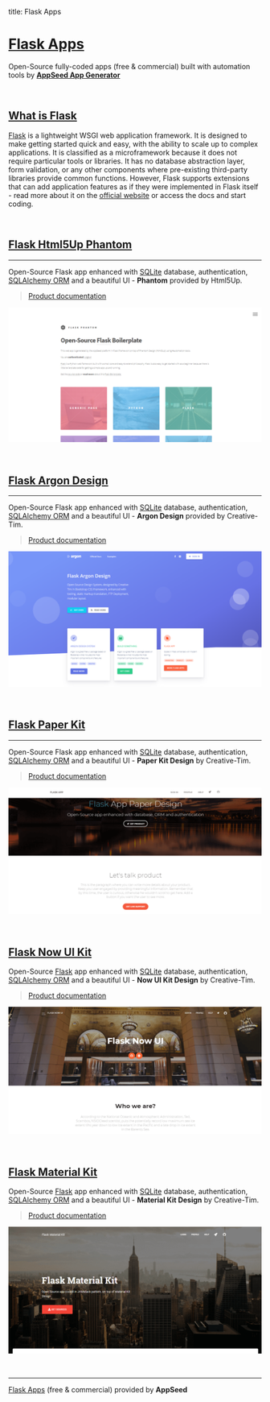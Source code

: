 title: Flask Apps

# [Flask Apps](https://appseed.us/apps/flask-apps/)

Open-Source fully-coded apps (free & commercial) built with automation tools by **[AppSeed App Generator](https://appseed.us/app-generator)**

<br />

## [What is Flask](/what-is/flask/)

[Flask](https://palletsprojects.com/p/flask/) is a lightweight WSGI web application framework. It is designed to make getting started quick and easy, with the ability to scale up to complex applications.   It is classified as a microframework because it does not require particular tools or libraries. It has no database abstraction layer, form validation, or any other components where pre-existing third-party libraries provide common functions. However, Flask supports extensions that can add application features as if they were implemented in Flask itself - read more about it on the [official website](https://palletsprojects.com/p/flask/) or access the docs and start coding.

<br />

## [Flask Html5Up Phantom](./flask-html5up-phantom/)

---

Open-Source Flask app enhanced with [SQLite](https://www.sqlite.org/index.html) database, authentication, [SQLAlchemy ORM](https://www.sqlalchemy.org/) and a beautiful UI - **Phantom** provided by Html5Up.

> [Product documentation](./flask-html5up-phantom/)

![Flask Html5Up Phantom - Open-Source Flask App with Phantom Design.](https://raw.githubusercontent.com/app-generator/static/master/products/flask-html5up-phantom-screen.png)

<br />

## [Flask Argon Design](./flask-argon-design-system/)

---

Open-Source Flask app enhanced with [SQLite](https://www.sqlite.org/index.html) database, authentication, [SQLAlchemy ORM](https://www.sqlalchemy.org/) and a beautiful UI - **Argon Design** provided by Creative-Tim.

> [Product documentation](./flask-argon-design-system/)

![Flask Argon Design - Open-Source Flask App with Phantom Design.](https://raw.githubusercontent.com/app-generator/static/master/products/flask-argon-design-system-screen.png)

<br />

## [Flask Paper Kit](./flask-paper-kit/)

---

Open-Source Flask app enhanced with [SQLite](https://www.sqlite.org/index.html) database, authentication, [SQLAlchemy ORM](https://www.sqlalchemy.org/) and a beautiful UI - **Paper Kit Design** by Creative-Tim.

> [Product documentation](./flask-paper-kit/)

![Flask Paper Kit - Open-Source Flask App with Paper Design.](https://raw.githubusercontent.com/app-generator/static/master/products/flask-paper-kit-screen.png)

<br />

## [Flask Now UI Kit](./flask-now-ui-kit/)

Open-Source [Flask](https://palletsprojects.com/p/flask/) app enhanced with [SQLite](https://www.sqlite.org/index.html) database, authentication, [SQLAlchemy ORM](https://www.sqlalchemy.org/) and a beautiful UI - **Now UI Kit Design** by Creative-Tim.

> [Product documentation](./flask-now-ui-kit/)

![Flask Now UI Kit - Open-Source Flask App with NowUI Design.](https://raw.githubusercontent.com/app-generator/static/master/products/flask-now-ui-kit-screen.png)

<br />

## [Flask Material Kit](./flask-material-kit/)

Open-Source [Flask](https://palletsprojects.com/p/flask/) app enhanced with [SQLite](https://www.sqlite.org/index.html) database, authentication, [SQLAlchemy ORM](https://www.sqlalchemy.org/) and a beautiful UI - **Material Kit Design** by Creative-Tim.

> [Product documentation](./flask-material-kit/)

![Flask Material Kit - Open-Source Flask App with Material Design.](https://raw.githubusercontent.com/app-generator/static/master/products/flask-material-kit-screen.png)

<br />

---
[Flask Apps](https://appseed.us/apps/flask-apps) (free & commercial) provided by **AppSeed**
